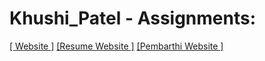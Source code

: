 # Khushi_Patel - Assignments:
[[ Website ]](https://nift-web-design.github.io/Khushi_Patel/Assignment_1)
[[Resume Website ]](https://nift-web-design.github.io/Khushi_Patel/Assignment_2)
[[Pembarthi Website ]](https://nift-web-design.github.io/Khushi_Patel/Assignment_3)
